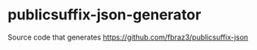 # publicsuffix-json-generator

Source code that generates https://github.com/fbraz3/publicsuffix-json
